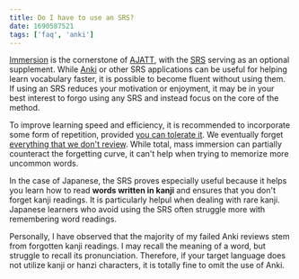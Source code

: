 ```yaml
---
title: Do I have to use an SRS?
date: 1690587521
tags: ['faq', 'anki']
---
```


[Immersion](whats-immersion.html) is the cornerstone of [AJATT](whats-ajatt.html),
with the [SRS](spaced-repetition.html) serving as an optional supplement.
While [Anki](setting-up-anki.html)
or other SRS applications can be useful for helping learn vocabulary faster,
it is possible to become fluent without using them.
If using an SRS reduces your motivation or enjoyment,
it may be in your best interest to forgo using any SRS
and instead focus on the core of the method.

To improve learning speed and efficiency,
it is recommended to incorporate some form of repetition,
provided [you can tolerate it](minimum-amount-of-anki.html).
We eventually forget [everything that we don't review](how-much-reading-is-required-to-counteract-not-srsing.html).
While total, mass immersion can partially counteract the forgetting curve,
it can't help when trying to memorize more uncommon words.

In the case of Japanese,
the SRS proves especially useful
because it helps you learn how to read **words written in kanji**
and ensures that you don't forget kanji readings.
It is particularly helpul when dealing with rare kanji.
Japanese learners who avoid using the SRS
often struggle more with remembering word readings.

Personally,
I have observed that the majority of my failed Anki reviews
stem from forgotten kanji readings.
I may recall the meaning of a word, but struggle to recall its pronunciation.
Therefore, if your target language does not utilize kanji or hanzi characters,
it is totally fine to omit the use of Anki.
